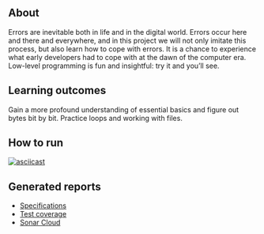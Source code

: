 ## About

Errors are inevitable both in life and in the digital world. Errors occur here and there and everywhere, and in this
project we will not only imitate this process, but also learn how to cope with errors. It is a chance to experience what
early developers had to cope with at the dawn of the computer era. Low-level programming is fun and insightful: try it
and you’ll see.

## Learning outcomes

Gain a more profound understanding of essential basics and figure out bytes bit by bit. Practice loops and working with
files.

## How to run

[![asciicast](https://asciinema.org/a/Yh6MvFEwW4rWCnR5xjfxH3Znl.svg)](https://asciinema.org/a/Yh6MvFEwW4rWCnR5xjfxH3Znl)

## Generated reports

- [Specifications](https://rabestro.github.io/error-correcting-encoder-decoder/spock-reports/)
- [Test coverage](https://rabestro.github.io/error-correcting-encoder-decoder/jacocoHtml/)
- [Sonar Cloud](https://sonarcloud.io/summary/overall?id=rabestro_error-correcting-encoder-decoder)
